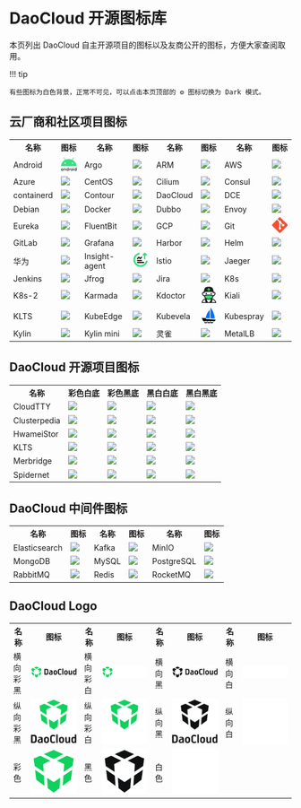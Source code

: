# DaoCloud 开源图标库

本页列出 DaoCloud 自主开源项目的图标以及友商公开的图标，方便大家查阅取用。

!!! tip

    有些图标为白色背景，正常不可见，可以点击本页顶部的 ⚙️ 图标切换为 Dark 模式。

## 云厂商和社区项目图标

<table>
  <tr>
    <th>名称</th>
    <th>图标</th>
    <th>名称</th>
    <th>图标</th>
    <th>名称</th>
    <th>图标</th>
    <th>名称</th>
    <th>图标</th>
  </tr>
  <tr>
    <td>Android</td>
    <td><img src="../icons/providers/android.svg" width="80"></td>
    <td>Argo</td>
    <td><img src="https://docs.daocloud.io/daocloud-docs-images/docs/zh/docs/community/icons/providers/argo.svg" width="80"></td>
    <td>ARM</td>
    <td><img src="https://docs.daocloud.io/daocloud-docs-images/docs/zh/docs/community/icons/providers/arm.svg" width="80"></td>
    <td>AWS</td>
    <td><img src="https://docs.daocloud.io/daocloud-docs-images/docs/zh/docs/community/icons/providers/aws.svg" width="80"></td>
  </tr>
  <tr>
    <td>Azure</td>
    <td><img src="https://docs.daocloud.io/daocloud-docs-images/docs/zh/docs/community/icons/providers/azure.svg" width="80"></td>
    <td>CentOS</td>
    <td><img src="https://docs.daocloud.io/daocloud-docs-images/docs/zh/docs/community/icons/providers/centos.svg" width="80"></td>
    <td>Cilium</td>
    <td><img src="https://docs.daocloud.io/daocloud-docs-images/docs/zh/docs/community/icons/providers/cilium.svg" width="80"></td>
    <td>Consul</td>
    <td><img src="https://docs.daocloud.io/daocloud-docs-images/docs/zh/docs/community/icons/providers/consul.svg" width="80"></td>
  </tr>
  <tr>
    <td>containerd</td>
    <td><img src="https://docs.daocloud.io/daocloud-docs-images/docs/zh/docs/community/icons/providers/containerd.svg" width="80"></td>
    <td>Contour</td>
    <td><img src="https://docs.daocloud.io/daocloud-docs-images/docs/zh/docs/community/icons/providers/contour.svg" width="80"></td>
    <td>DaoCloud</td>
    <td><img src="https://docs.daocloud.io/daocloud-docs-images/docs/zh/docs/community/icons/providers/daocloud.svg" width="80"></td>
    <td>DCE</td>
    <td><img src="https://docs.daocloud.io/daocloud-docs-images/docs/zh/docs/community/icons/providers/dce.svg" width="80"></td>
  </tr>
  <tr>
    <td>Debian</td>
    <td><img src="https://docs.daocloud.io/daocloud-docs-images/docs/zh/docs/community/icons/providers/debian.svg" width="80"></td>
    <td>Docker</td>
    <td><img src="https://docs.daocloud.io/daocloud-docs-images/docs/zh/docs/community/icons/providers/docker.svg" width="80"></td>
    <td>Dubbo</td>
    <td><img src="https://docs.daocloud.io/daocloud-docs-images/docs/zh/docs/community/icons/providers/dubbo.svg" width="80"></td>
    <td>Envoy</td>
    <td><img src="https://docs.daocloud.io/daocloud-docs-images/docs/zh/docs/community/icons/providers/envoy.svg" width="80"></td>
  </tr>
  <tr>
    <td>Eureka</td>
    <td><img src="https://docs.daocloud.io/daocloud-docs-images/docs/zh/docs/community/icons/providers/eureka.svg" width="80"></td>
    <td>FluentBit</td>
    <td><img src="https://docs.daocloud.io/daocloud-docs-images/docs/zh/docs/community/icons/providers/fluentbit.svg" width="80"></td>
    <td>GCP</td>
    <td><img src="https://docs.daocloud.io/daocloud-docs-images/docs/zh/docs/community/icons/providers/google-cloud.svg" width="80"></td>
    <td>Git</td>
    <td><img src="../icons/providers/git.svg" width="80"></td>
  </tr>
  <tr>
    <td>GitLab</td>
    <td><img src="https://docs.daocloud.io/daocloud-docs-images/docs/zh/docs/community/icons/providers/gitlab.svg" width="80"></td>
    <td>Grafana</td>
    <td><img src="https://docs.daocloud.io/daocloud-docs-images/docs/zh/docs/community/icons/providers/grafana.svg" width="80"></td>
    <td>Harbor</td>
    <td><img src="https://docs.daocloud.io/daocloud-docs-images/docs/zh/docs/community/icons/providers/harbor.svg" width="80"></td>
    <td>Helm</td>
    <td><img src="https://docs.daocloud.io/daocloud-docs-images/docs/zh/docs/community/icons/providers/helm.svg" width="80"></td>
  </tr>
  <tr>
    <td>华为</td>
    <td><img src="https://docs.daocloud.io/daocloud-docs-images/docs/zh/docs/community/icons/providers/huawei.svg" width="80"></td>
    <td>Insight-agent</td>
    <td><img src="../icons/providers/insight-agent-green.svg" width="80"></td>
    <td>Istio</td>
    <td><img src="https://docs.daocloud.io/daocloud-docs-images/docs/zh/docs/community/icons/providers/istio.svg" width="80"></td>
    <td>Jaeger</td>
    <td><img src="https://docs.daocloud.io/daocloud-docs-images/docs/zh/docs/community/icons/providers/jaeger.svg" width="80"></td>
  </tr>
  <tr>
    <td>Jenkins</td>
    <td><img src="https://docs.daocloud.io/daocloud-docs-images/docs/zh/docs/community/icons/providers/jenkins.svg" width="80"></td>
    <td>Jfrog</td>
    <td><img src="https://docs.daocloud.io/daocloud-docs-images/docs/zh/docs/community/icons/providers/jfrog.svg" width="80"></td>
    <td>Jira</td>
    <td><img src="https://docs.daocloud.io/daocloud-docs-images/docs/zh/docs/community/icons/providers/jira.svg" width="80"></td>
    <td>K8s</td>
    <td><img src="https://docs.daocloud.io/daocloud-docs-images/docs/zh/docs/community/icons/providers/kubernetes.svg" width="80"></td>
  </tr>
  <tr>
    <td>K8s-2</td>
    <td><img src="https://docs.daocloud.io/daocloud-docs-images/docs/zh/docs/community/icons/providers/kubernetes-2.svg" width="80"></td>
    <td>Karmada</td>
    <td><img src="https://docs.daocloud.io/daocloud-docs-images/docs/zh/docs/community/icons/providers/karmada.svg" width="80"></td>
    <td>Kdoctor</td>
    <td><img src="../icons/providers/kdoctor.svg" width="80"></td>
    <td>Kiali</td>
    <td><img src="https://docs.daocloud.io/daocloud-docs-images/docs/zh/docs/community/icons/providers/kiali.svg" width="80"></td>
  </tr>
  <tr>
    <td>KLTS</td>
    <td><img src="https://docs.daocloud.io/daocloud-docs-images/docs/zh/docs/community/icons/providers/klts.svg" width="80"></td>
    <td>KubeEdge</td>
    <td><img src="https://docs.daocloud.io/daocloud-docs-images/docs/zh/docs/community/icons/providers/kubeedge.svg" width="80"></td>
    <td>Kubevela</td>
    <td><img src="../icons/providers/kubevela.svg" width="80"></td>
    <td>Kubespray</td>
    <td><img src="https://docs.daocloud.io/daocloud-docs-images/docs/zh/docs/community/icons/providers/kubespray.svg" width="80"></td>
  </tr>
  <tr>
    <td>Kylin</td>
    <td><img src="https://docs.daocloud.io/daocloud-docs-images/docs/zh/docs/community/icons/providers/kylin.svg" width="80"></td>
    <td>Kylin mini</td>
    <td><img src="https://docs.daocloud.io/daocloud-docs-images/docs/zh/docs/community/icons/providers/kylin-mini.svg" width="80"></td>
    <td>灵雀</td>
    <td><img src="https://docs.daocloud.io/daocloud-docs-images/docs/zh/docs/community/icons/providers/lingque.svg" width="80"></td>
    <td>MetalLB</td>
    <td><img src="https://docs.daocloud.io/daocloud-docs-images/docs/zh/docs/community/icons/providers/metal-lb.svg" width="80"></td>
  </tr>
</table>

## DaoCloud 开源项目图标

<table>
  <tr>
    <th>名称</th>
    <th>彩色白底</th>
    <th>彩色黑底</th>
    <th>黑白白底</th>
    <th>黑白黑底</th>
  </tr>
  <tr>
    <td>CloudTTY</td>
    <td><img src="https://docs.daocloud.io/daocloud-docs-images/docs/zh/docs/community/icons/open/Cloudtty.svg" width="80"></td>
    <td><img src="https://docs.daocloud.io/daocloud-docs-images/docs/zh/docs/community/icons/open/Cloudtty-on-dark-bg.svg" width="80"></td>
    <td><img src="https://docs.daocloud.io/daocloud-docs-images/docs/zh/docs/community/icons/open/Cloudtty-white.svg" width="80"></td>
    <td><img src="https://docs.daocloud.io/daocloud-docs-images/docs/zh/docs/community/icons/open/Cloudtty-dark.svg" width="80"></td>
  </tr>
  <tr>
    <td>Clusterpedia</td>
    <td><img src="https://docs.daocloud.io/daocloud-docs-images/docs/zh/docs/community/icons/open/Clusterpedia.svg" width="80"></td>
    <td><img src="https://docs.daocloud.io/daocloud-docs-images/docs/zh/docs/community/icons/open/Clusterpedia-on-dark-bg.svg" width="80"></td>
    <td><img src="https://docs.daocloud.io/daocloud-docs-images/docs/zh/docs/community/icons/open/Clusterpedia-white.svg" width="80"></td>
    <td><img src="https://docs.daocloud.io/daocloud-docs-images/docs/zh/docs/community/icons/open/Clusterpedia-dark.svg" width="80"></td>
  </tr>
  <tr>
    <td>HwameiStor</td>
    <td><img src="https://docs.daocloud.io/daocloud-docs-images/docs/zh/docs/community/icons/open/hwameistor.svg" width="80"></td>
    <td><img src="https://docs.daocloud.io/daocloud-docs-images/docs/zh/docs/community/icons/open/hwameistor-on-dark-bg.svg" width="80"></td>
    <td><img src="https://docs.daocloud.io/daocloud-docs-images/docs/zh/docs/community/icons/open/hwameistor-white.svg" width="80"></td>
    <td><img src="https://docs.daocloud.io/daocloud-docs-images/docs/zh/docs/community/icons/open/hwameistor-dark.svg" width="80"></td>
  </tr>
  <tr>
    <td>KLTS</td>
    <td><img src="https://docs.daocloud.io/daocloud-docs-images/docs/zh/docs/community/icons/open/KLTS-DC.svg" width="80"></td>
    <td><img src="https://docs.daocloud.io/daocloud-docs-images/docs/zh/docs/community/icons/open/KLTS-DC-on-dark-bg.svg" width="80"></td>
    <td><img src="https://docs.daocloud.io/daocloud-docs-images/docs/zh/docs/community/icons/open/KLTS-DC-white.svg" width="80"></td>
    <td><img src="https://docs.daocloud.io/daocloud-docs-images/docs/zh/docs/community/icons/open/KLTS-DC-dark.svg" width="80"></td>
  </tr>
  <tr>
    <td>Merbridge</td>
    <td><img src="https://docs.daocloud.io/daocloud-docs-images/docs/zh/docs/community/icons/open/Merbridge.svg" width="80"></td>
    <td><img src="https://docs.daocloud.io/daocloud-docs-images/docs/zh/docs/community/icons/open/Merbridge-on-dark-bg.svg" width="80"></td>
    <td><img src="https://docs.daocloud.io/daocloud-docs-images/docs/zh/docs/community/icons/open/Merbridge-white.svg" width="80"></td>
    <td><img src="https://docs.daocloud.io/daocloud-docs-images/docs/zh/docs/community/icons/open/Merbridge-dark.svg" width="80"></td>
  </tr>
  <tr>
    <td>Spidernet</td>
    <td><img src="https://docs.daocloud.io/daocloud-docs-images/docs/zh/docs/community/icons/open/Spidernet.svg" width="80"></td>
    <td><img src="https://docs.daocloud.io/daocloud-docs-images/docs/zh/docs/community/icons/open/Spidernet-on-dark-bg.svg" width="80"></td>
    <td><img src="https://docs.daocloud.io/daocloud-docs-images/docs/zh/docs/community/icons/open/Spidernet-white.svg" width="80"></td>
    <td><img src="https://docs.daocloud.io/daocloud-docs-images/docs/zh/docs/community/icons/open/Spidernet-dark.svg" width="80"></td>
  </tr>
</table>

## DaoCloud 中间件图标

<table>
  <tr>
    <th>名称</th>
    <th>图标</th>
    <th>名称</th>
    <th>图标</th>
    <th>名称</th>
    <th>图标</th>
  </tr>
  <tr>
    <td>Elasticsearch</td>
    <td><img src="https://docs.daocloud.io/daocloud-docs-images/docs/zh/docs/community/icons/mcamel/elasticserach.svg" width="80"></td>
    <td>Kafka</td>
    <td><img src="https://docs.daocloud.io/daocloud-docs-images/docs/zh/docs/community/icons/mcamel/kafka.svg" width="80"></td>
    <td>MinIO</td>
    <td><img src="https://docs.daocloud.io/daocloud-docs-images/docs/zh/docs/community/icons/mcamel/minio.svg" width="80"></td>
  </tr>
  <tr>
    <td>MongoDB</td>
    <td><img src="https://docs.daocloud.io/daocloud-docs-images/docs/zh/docs/community/icons/mcamel/MongoDB.svg" width="80"></td>
    <td>MySQL</td>
    <td><img src="https://docs.daocloud.io/daocloud-docs-images/docs/zh/docs/community/icons/mcamel/mysql.svg" width="80"></td>
    <td>PostgreSQL</td>
    <td><img src="https://docs.daocloud.io/daocloud-docs-images/docs/zh/docs/community/icons/mcamel/postgresql.svg" width="80"></td>
  </tr>
  <tr>
    <td>RabbitMQ</td>
    <td><img src="https://docs.daocloud.io/daocloud-docs-images/docs/zh/docs/community/icons/mcamel/rabbitmq.svg" width="80"></td>
    <td>Redis</td>
    <td><img src="https://docs.daocloud.io/daocloud-docs-images/docs/zh/docs/community/icons/mcamel/redis.svg" width="80"></td>
    <td>RocketMQ</td>
    <td><img src="https://docs.daocloud.io/daocloud-docs-images/docs/zh/docs/community/icons/mcamel/rocketmq.svg" width="80"></td>
  </tr>
</table>

## DaoCloud Logo

<table>
  <tr>
    <th>名称</th>
    <th>图标</th>
    <th>名称</th>
    <th>图标</th>
    <th>名称</th>
    <th>图标</th>
    <th>名称</th>
    <th>图标</th>
  </tr>
  <tr>
    <td>横向彩黑</td>
    <td><img src="../icons/open/daocloud_horizon-color_dark.svg" alt="横向彩黑图标"></a></td>
    <td>横向彩白</td>
    <td><img src="../icons/open/daocloud_horizon-color_light.svg" alt="横向彩白图标"></a></td>
    <td>横向黑</td>
    <td><img src="../icons/open/daocloud_horizon-dark.svg" alt="横向黑图标"></a></td>
    <td>横向白</td>
    <td><img src="../icons/open/daocloud_horizon-light.svg" alt="横向白图标"></a></td>
  </tr>
  <tr>
    <td>纵向彩黑</td>
    <td><img src="../icons/open/daocloud_vertical-color_dark.svg" alt="纵向彩黑图标"></a></td>
    <td>纵向彩白</td>
    <td><img src="../icons/open/daocloud_vertical-color_light.svg" alt="纵向彩白图标"></a></td>
    <td>纵向黑</td>
    <td><img src="../icons/open/daocloud_vertical-dark.svg" alt="纵向黑图标"></a></td>
    <td>纵向白</td>
    <td><img src="../icons/open/daocloud_vertical-light.svg" alt="纵向白图标"></a></td>
  </tr>
  <tr>
    <td>彩色</td>
    <td><img src="../icons/open/daocloud_cube-color.svg" alt="彩色图标"></a></td>
    <td>黑色</td>
    <td><img src="../icons/open/daocloud_cube-dark.svg" alt="黑色图标"></a></td>
    <td>白色</td>
    <td><img src="../icons/open/daocloud_cube-light.svg" alt="白色图标"></a></td>
    <td></td>
    <td></td>
  </tr>
</table>
